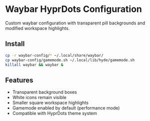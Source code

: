 # Waybar HyprDots Configuration

Custom waybar configuration with transparent pill backgrounds and modified workspace highlights.

## Install

```bash
cp -r waybar-config/* ~/.local/share/waybar/
cp waybar-config/gamemode.sh ~/.local/lib/hyde/gamemode.sh
killall waybar && waybar &
```

## Features

- Transparent background boxes
- White icons remain visible  
- Smaller square workspace highlights
- Gamemode enabled by default (performance mode)
- Compatible with HyprDots theme system